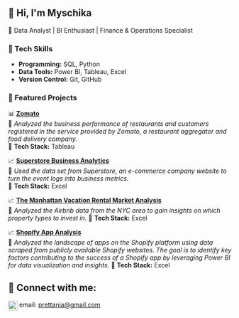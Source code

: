 ## 👋 Hi, I'm Myschika
🚀 Data Analyst | BI Enthusiast | Finance & Operations Specialist  


### 🔹 Tech Skills
- **Programming:** SQL, Python
- **Data Tools:** Power BI, Tableau, Excel
- **Version Control:** Git, GitHub
  

### 📌 Featured Projects
📊 **[Zomato](https://github.com/Myschika/BI-Analyst-Projects)**  
🔹 *Analyzed the business performance of restaurants and customers registered in the service provided by Zomato, a restaurant aggregator and food delivery company.*  
🔹 **Tech Stack:** Tableau 



📈 **[Superstore Business Analytics](https://github.com/Myschika/BI-Analyst-Projects)**  
🔹 *Used the data set from Superstore, an e-commerce company website to turn the event logs into business metrics.*  
🔹 **Tech Stack:** Excel  



 📈 **[The Manhattan Vacation Rental Market Analysis ](https://github.com/Myschika/BI-Analyst-Projects)**  
🔹 *Analyzed the Airbnb data from the NYC area to gain insights on which property types to invest in.* 
🔹 **Tech Stack:** Excel  


 📈 **[Shopify App Analysis ](https://github.com/Myschika/BI-Analyst-Projects)**  
🔹 *Analyzed the landscape of apps on the Shopify platform using data scraped from publicly available Shopify websites. The goal is to identify key factors contributing to the success of a Shopify app by leveraging Power BI for data visualization and insights.* 
🔹 **Tech Stack:** Excel  




<h2> 🤳 Connect with me:</h2>

[<img align="left" alt="JoshMadakor | LinkedIn" width="22px" src="https://cdn.jsdelivr.net/npm/simple-icons@v3/icons/linkedin.svg" />][linkedin]


[linkedin]: https://www.linkedin.com/in/myschikahaywood
email: prettania@gmail.com

<!--
**joshmadakor1/joshmadakor1** is a ✨ _special_ ✨ repository because its `README.md` (this file) appears on your GitHub profile.

Here are some ideas to get you started:

- 🔭 I’m currently working on ...
- 🌱 I’m currently learning ...
- 👯 I’m looking to collaborate on ...
- 🤔 I’m looking for help with ...
- 💬 Ask me about ...
- 📫 How to reach me: ...
- 😄 Pronouns: ...
- ⚡ Fun fact: ...
-->
